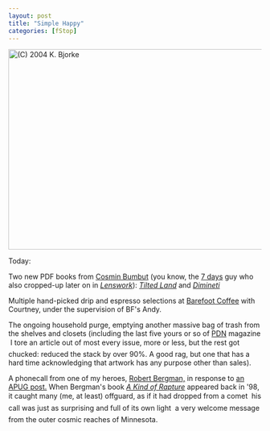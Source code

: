 ```yaml
---
layout: post
title: "Simple Happy"
categories: [fStop]
---
```

<img src="/pix2004/simplehappy.jpg" width=807 height=398 border=0 title="(C) 2004 K. Bjorke">

Today:

Two new PDF books from <a href="http://www.bumbutz.com" target="cosmin">Cosmin Bumbut</a> (you know, the <a href="/blog/archives/000063.html" target="cosmin">7 days</a> guy who also cropped-up later on in <a href="http://www.lenswork.com/lwqindex2003.htm##50" target="cosmin"><cite>Lenswork</cite></a>): <a href="http://editura.liternet.ro/carte.php?carte=104" target="cosmin"><cite>Tilted Land</cite></a> and <a href="http://editura.liternet.ro/carte.php?carte=98" target="cosmin"><cite>Dimineti</cite></a>

Multiple hand-picked drip and espresso selections at <a href="http://www.barefootcoffeeroasters.com/" target="feet">Barefoot Coffee</a> with Courtney, under the supervision of BF's Andy.

The ongoing household purge, emptying another massive bag of trash from the shelves and closets (including the last five yours or so of <a href="http://www.pdnonline.com/photodistrictnews/index.jsp" target="_blank">PDN</a> magazine &#151; I tore an article out of most every issue, more or less, but the rest got chucked: reduced the stack by over 90%. A good rag, but one that has a hard time acknowledging that artwork has any purpose other than sales).

A phonecall from one of my heroes, <a href="http://www.brooklynrail.org/spotlight/may04/bergman.html" target="bergman">Robert Bergman,</a> in response to <a href="http://www.apug.org/forums/showthread.php?t=3834&page=7&pp=7&highlight=robert+bergman" target="bergman">an APUG post.</a> When Bergman's book <a href="http://www.randomhouse.com/catalog/display.pperl?isbn=0-679-44257-X"><cite>A Kind of Rapture</cite></a> appeared back in '98, it caught many (me, at least) offguard, as if it had dropped from a comet &#151; his call was just as surprising and full of its own light &#151; a very welcome message from the outer cosmic reaches of Minnesota.

<!--more-->

